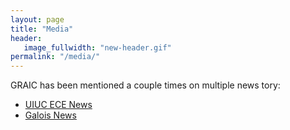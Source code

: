 ```yaml
---
layout: page
title: "Media"
header:
   image_fullwidth: "new-header.gif"
permalink: "/media/"
---
```


GRAIC has been mentioned a couple times on multiple news tory:
- [UIUC ECE News](https://ece.illinois.edu/newsroom/news/51360)
- [Galois News](https://galois.com/blog/2022/08/head-to-head-races-how-galois-placed-first-in-the-graic/)